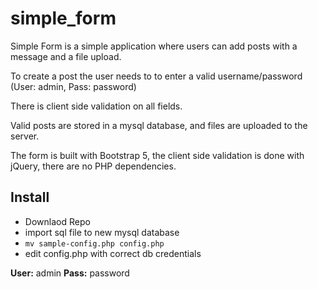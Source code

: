# simple_form

Simple Form is a simple application where users can add posts with a message and a file upload.

To create a post the user needs to to enter a valid username/password (User: admin, Pass: password)

There is client side validation on all fields.

Valid posts are stored in a mysql database, and files are uploaded to the server.


The form is built with Bootstrap 5, the client side validation is done with jQuery, there are no PHP dependencies.


## Install

- Downlaod Repo
- import sql file to new mysql database
- `mv sample-config.php config.php`
- edit config.php with correct db credentials 

**User:** admin
**Pass:** password

